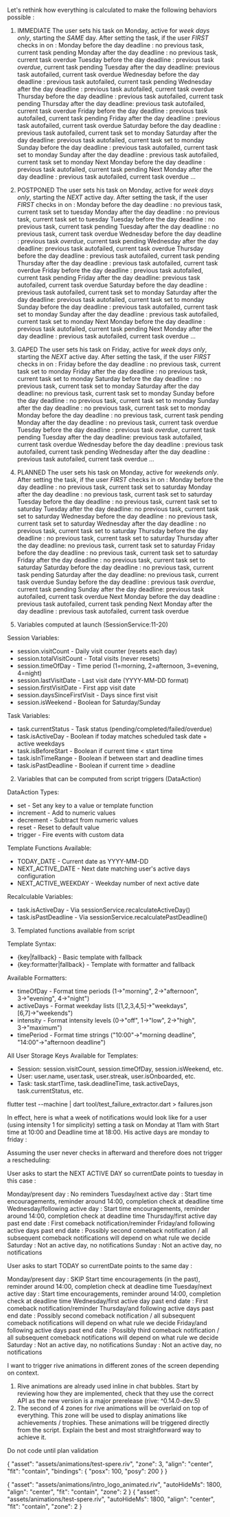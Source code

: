 Let's rethink how everything is calculated to make the following behaviors possible : 

1) IMMEDIATE
The user sets his task on Monday, active for *week days only*, starting the *SAME* day.
After setting the task, if the user *FIRST* checks in on :
    Monday before the day deadline : no previous task, current task pending
    Monday after the day deadline : no previous task, current task overdue
    Tuesday before the day deadline : previous task *overdue*, current task pending
    Tuesday after the day deadline: previous task autofailed, current task overdue
    Wednesday before the day deadline : previous task autofailed, current task pending
    Wednesday after the day deadline : previous task autofailed, current task overdue
    Thursday before the day deadline : previous task autofailed, current task pending
    Thursday after the day deadline: previous task autofailed, current task overdue
    Friday before the day deadline : previous task autofailed, current task pending
    Friday after the day deadline : previous task autofailed, current task overdue
    Saturday before the day deadline : previous task autofailed, current task set to monday
    Saturday after the day deadline: previous task autofailed, current task set to monday
    Sunday before the day deadline : previous task autofailed, current task set to monday
    Sunday after the day deadline : previous task autofailed, current task set to monday
    Next Monday before the day deadline : previous task autofailed, current task pending
    Next Monday after the day deadline : previous task autofailed, current task overdue
    ...

2) POSTPONED
The user sets his task on Monday, active for *week days only*, starting the *NEXT* active day.
After setting the task, if the user *FIRST* checks in on :
    Monday before the day deadline : no previous task, current task set to tuesday
    Monday after the day deadline : no previous task, current task set to tuesday
    Tuesday before the day deadline : no previous task, current task pending
    Tuesday after the day deadline : no previous task, current task overdue
    Wednesday before the day deadline : previous task *overdue*, current task pending
    Wednesday after the day deadline: previous task autofailed, current task overdue
    Thursday before the day deadline : previous task autofailed, current task pending
    Thursday after the day deadline : previous task autofailed, current task overdue
    Friday before the day deadline : previous task autofailed, current task pending
    Friday after the day deadline: previous task autofailed, current task overdue
    Saturday before the day deadline : previous task autofailed, current task set to monday
    Saturday after the day deadline: previous task autofailed, current task set to monday
    Sunday before the day deadline : previous task autofailed, current task set to monday
    Sunday after the day deadline : previous task autofailed, current task set to monday
    Next Monday before the day deadline : previous task autofailed, current task pending
    Next Monday after the day deadline : previous task autofailed, current task overdue
    ...
  
3) GAPED
The user sets his task on Friday, active for *week days only*, starting the *NEXT* active day.
After setting the task, if the user *FIRST* checks in on :
    Friday before the day deadline : no previous task, current task set to monday
    Friday after the day deadline : no previous task, current task set to monday
    Saturday before the day deadline : no previous task, current task set to monday
    Saturday after the day deadline: no previous task, current task set to monday
    Sunday before the day deadline : no previous task, current task set to monday
    Sunday after the day deadline : no previous task, current task set to monday
    Monday before the day deadline : no previous task, current task pending
    Monday after the day deadline : no previous task, current task overdue
    Tuesday before the day deadline : previous task *overdue*, current task pending
    Tuesday after the day deadline: previous task autofailed, current task overdue
    Wednesday before the day deadline : previous task autofailed, current task pending
    Wednesday after the day deadline : previous task autofailed, current task overdue
    ...

4) PLANNED
The user sets his task on Monday, active for *weekends only*.
After setting the task, if the user *FIRST* checks in on :
    Monday before the day deadline : no previous task, current task set to saturday
    Monday after the day deadline : no previous task, current task set to saturday
    Tuesday before the day deadline : no previous task, current task set to saturday
    Tuesday after the day deadline: no previous task, current task set to saturday
    Wednesday before the day deadline : no previous task, current task set to saturday
    Wednesday after the day deadline : no previous task, current task set to saturday
    Thursday before the day deadline : no previous task, current task set to saturday
    Thursday after the day deadline: no previous task, current task set to saturday
    Friday before the day deadline : no previous task, current task set to saturday
    Friday after the day deadline : no previous task, current task set to saturday
    Saturday before the day deadline : no previous task, current task pending
    Saturday after the day deadline: no previous task, current task overdue
    Sunday before the day deadline : previous task *overdue*, current task pending
    Sunday after the day deadline: previous task autofailed, current task overdue
    Next Monday before the day deadline : previous task autofailed, current task pending
    Next Monday after the day deadline : previous task autofailed, current task overdue


1) Variables computed at launch (SessionService:11-20)

  Session Variables:
  - session.visitCount - Daily visit counter (resets each day)
  - session.totalVisitCount - Total visits (never resets)
  - session.timeOfDay - Time period (1=morning, 2=afternoon, 3=evening,
  4=night)
  - session.lastVisitDate - Last visit date (YYYY-MM-DD format)
  - session.firstVisitDate - First app visit date
  - session.daysSinceFirstVisit - Days since first visit
  - session.isWeekend - Boolean for Saturday/Sunday

  Task Variables:
  - task.currentStatus - Task status (pending/completed/failed/overdue)
  - task.isActiveDay - Boolean if today matches scheduled task date +
  active weekdays
  - task.isBeforeStart - Boolean if current time < start time
  - task.isInTimeRange - Boolean if between start and deadline times
  - task.isPastDeadline - Boolean if current time > deadline

  2) Variables that can be computed from script triggers (DataAction)

  DataAction Types:
  - set - Set any key to a value or template function
  - increment - Add to numeric values
  - decrement - Subtract from numeric values
  - reset - Reset to default value
  - trigger - Fire events with custom data

  Template Functions Available:
  - TODAY_DATE - Current date as YYYY-MM-DD
  - NEXT_ACTIVE_DATE - Next date matching user's active days configuration
  - NEXT_ACTIVE_WEEKDAY - Weekday number of next active date

  Recalculable Variables:
  - task.isActiveDay - Via sessionService.recalculateActiveDay()
  - task.isPastDeadline - Via sessionService.recalculatePastDeadline()

  3) Templated functions available from script

  Template Syntax:
  - {key|fallback} - Basic template with fallback
  - {key:formatter|fallback} - Template with formatter and fallback

  Available Formatters:
  - timeOfDay - Format time periods (1→"morning", 2→"afternoon",
  3→"evening", 4→"night")
  - activeDays - Format weekday lists ([1,2,3,4,5]→"weekdays",
  [6,7]→"weekends")
  - intensity - Format intensity levels (0→"off", 1→"low", 2→"high",
  3→"maximum")
  - timePeriod - Format time strings ("10:00"→"morning deadline",
  "14:00"→"afternoon deadline")

  All User Storage Keys Available for Templates:
  - Session: session.visitCount, session.timeOfDay, session.isWeekend, etc.
  - User: user.name, user.task, user.streak, user.isOnboarded, etc.
  - Task: task.startTime, task.deadlineTime, task.activeDays,
  task.currentStatus, etc.

  

flutter test --machine | dart tool/test_failure_extractor.dart > failures.json



In effect, here is what a week of notifications would look like for a user (using intensity 1 for simplicity) setting a task on Monday at 11am with Start time at 10:00 and Deadline time at 18:00. His active days are monday to friday : 

Assuming the user never checks in afterward and therefore does not trigger a rescheduling:

User asks to start the NEXT ACTIVE DAY so currentDate points to tuesday in this case :

Monday/present day : No reminders
Tuesday/next active day : Start time encouragements, reminder around 14:00, completion check at deadline time
Wednesday/following active day : Start time encouragements, reminder around 14:00, completion check at deadline time
Thursday/first active day past end date : First comeback notification/reminder
Friday/and following active days past end date : Possibly second comeback notification / all subsequent comeback notifications will depend on what rule we decide
Saturday : Not an active day, no notifications
Sunday : Not an active day, no notifications

User asks to start TODAY so currentDate points to the same day :

Monday/present day : SKIP Start time encouragements (in the past), reminder around 14:00, completion check at deadline time
Tuesday/next active day : Start time encouragements, reminder around 14:00, completion check at deadline time
Wednesday/first active day past end date : First comeback notification/reminder
Thursday/and following active days past end date : Possibly second comeback notification / all subsequent comeback notifications will depend on what rule we decide
Friday/and following active days past end date : Possibly third comeback notification / all subsequent comeback notifications will depend on what rule we decide
Saturday : Not an active day, no notifications
Sunday : Not an active day, no notifications

I want to trigger rive animations in different zones of the screen depending on context. 
1) Rive animations are already used inline in chat bubbles. Start by reviewing how they are implemented, check that they use the correct API as the new version is a major prerelease (rive: ^0.14.0-dev.5)
2) The second of 4 zones for rive animations will be overlaid on top of everything. This zone will be used to display animations like achievements / trophies. These animations will be triggered directly from the script. Explain the best and most straightforward way to achieve it.

Do not code until plan validation

{ "asset": "assets/animations/test-spere.riv", "zone": 3, "align": "center", "fit": "contain", "bindings": { "posx": 100, "posy": 200 } } 

{ "asset": "assets/animations/intro_logo_animated.riv", "autoHideMs": 1800, "align": "center", "fit": "contain", "zone": 2 }
{ "asset": "assets/animations/test-spere.riv", "autoHideMs": 1800, "align": "center", "fit": "contain", "zone": 2 }